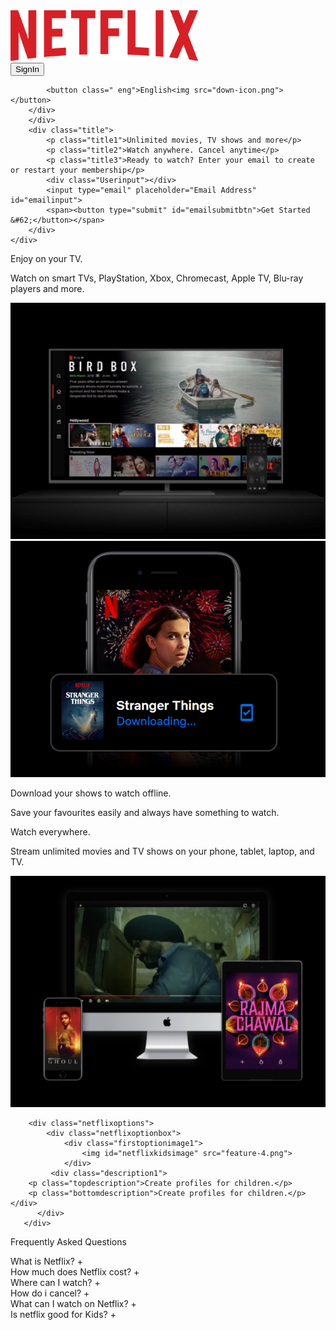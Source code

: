 <!DOCTYPE html>
<html lang="en">
<head>
    <meta charset="UTF-8">
    <meta http-equiv="X-UA-Compatible" content="IE=edge">
    <meta name="viewport" content="width=device-width, initial-scale=1.0">
    <title>Document</title>
    <link rel="stylesheet" href="newnetflixstyle.css">
</head>
<body>
    <div class="firstpage">
        <div class="navbar">
            <img class="img-logo" src="logo.png">
            <div>
            <button class="signin">SignIn</button>

            <button class=" eng">English<img src="down-icon.png"> </button>
        </div>
        </div>
        <div class="title">
            <p class="title1">Unlimited movies, TV shows and more</p>
            <p class="title2">Watch anywhere. Cancel anytime</p>
            <p class="title3">Ready to watch? Enter your email to create or restart your membership</p>
            <div class="Userinput"></div>
            <input type="email" placeholder="Email Address" id="emailinput">
            <span><button type="submit" id="emailsubmitbtn">Get Started &#62;</button></span>
        </div>
    </div>
</div>
    <div class="netflixoptions">
        <div class="netflixoptionbox">
         <div class="description">
    <p class="topdescription">Enjoy on your TV.</p>
    <p class="bottomdescription">Watch on smart TVs, PlayStation, Xbox, Chromecast, Apple TV, Blu-ray players and more.</p>
</div>
<div class="firstoptionimage1">
    <img src="feature-1.png">
</div>
        </div>
        </div>
        <div class="netflixoptions">
            <div class="netflixoptionbox">
                <div class="firstoptionimage1">
                    <img src="feature-2.png">
                </div>
             <div class="description1">
        <p class="topdescription">Download your shows to watch offline.</p>
        <p class="bottomdescription">Save your favourites easily and always have something to watch.</p>
    </div>
    </div>
    </div>
    <div class="netflixoptions">
        <div class="netflixoptionbox">
         <div class="description">
    <p class="topdescription">Watch everywhere.</p>
    <p class="bottomdescription">Stream unlimited movies and TV shows on your phone, tablet, laptop, and TV.</p>
</div>
<div class="firstoptionimage1">
    <img src="feature-3.png">
</div>
        </div>
        
        <div class="netflixoptions">
            <div class="netflixoptionbox">
                <div class="firstoptionimage1">
                    <img id="netflixkidsimage" src="feature-4.png">
                </div>
             <div class="description1">
        <p class="topdescription">Create profiles for children.</p>
        <p class="bottomdescription">Create profiles for children.</p>
    </div>
          </div>
       </div>
   <div class="faqs">
    <p class="faqtext">Frequently Asked Questions</p>
    <div class="faqNumber1">
        <diV class="faqquestions">
            <span>What is Netflix?</span>
             <span id="plussign">+</span>
        </diV>
        <diV class="faqquestions">
            <span>How much does Netflix cost?</span>
             <span id="plussign">+</span>
        </diV>
        <diV class="faqquestions">
            <span>Where can I watch?</span>
             <span id="plussign">+</span>
        </diV>
        <diV class="faqquestions">
            <span>How do i cancel?</span>
             <span id="plussign">+</span>
        </diV>
        <diV class="faqquestions">
            <span>What can I watch on Netflix?</span>
             <span id="plussign">+</span>
        </diV>
        <diV class="faqquestions">
            <span>Is netflix good for Kids?</span>
             <span id="plussign">+</span>
        </diV>
       
   </div>
   </div>
</body>
</html>
